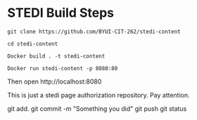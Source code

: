 # STEDI Build Steps

`git clone https://github.com/BYUI-CIT-262/stedi-content`

`cd stedi-content`

`Docker build . -t stedi-content`

`Docker run stedi-content -p 8080:80`

Then open http://localhost:8080

This is just a stedi page authorization repository.
Pay attention.

git add.
git commit -m "Something you did"
git push
git status